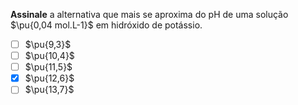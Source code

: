 **Assinale** a alternativa que mais se aproxima do pH de uma solução $\pu{0,04 mol.L-1}$ em hidróxido de potássio.

- [ ] $\pu{9,3}$
- [ ] $\pu{10,4}$
- [ ] $\pu{11,5}$
- [x] $\pu{12,6}$
- [ ] $\pu{13,7}$
